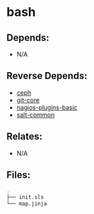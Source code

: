 # bash

## Depends:

  -  N/A

## Reverse Depends:

  -  [ceph](/salt/ceph)
  -  [git-core](/salt/git-core)
  -  [nagios-plugins-basic](/salt/nagios-plugins-basic)
  -  [salt-common](/salt/salt-common)

## Relates:

  -  N/A

## Files:

```bash
.
├── init.sls
└── map.jinja
```
